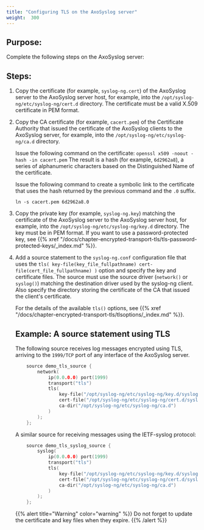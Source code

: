 ```yaml
---
title: "Configuring TLS on the AxoSyslog server"
weight:  300
---
```

<!-- DISCLAIMER: This file is based on the syslog-ng Open Source Edition documentation https://github.com/balabit/syslog-ng-ose-guides/commit/2f4a52ee61d1ea9ad27cb4f3168b95408fddfdf2 and is used under the terms of The syslog-ng Open Source Edition Documentation License. The file has been modified by Axoflow. -->


## Purpose:

Complete the following steps on the AxoSyslog server:



## Steps:

1.  Copy the certificate (for example, `syslog-ng.cert`) of the AxoSyslog server to the AxoSyslog server host, for example, into the `/opt/syslog-ng/etc/syslog-ng/cert.d` directory. The certificate must be a valid X.509 certificate in PEM format.

2.  Copy the CA certificate (for example, `cacert.pem`) of the Certificate Authority that issued the certificate of the AxoSyslog clients to the AxoSyslog server, for example, into the `/opt/syslog-ng/etc/syslog-ng/ca.d` directory.
    
    Issue the following command on the certificate: `openssl x509 -noout -hash -in cacert.pem` The result is a hash (for example, `6d2962a8`), a series of alphanumeric characters based on the Distinguished Name of the certificate.
    
    Issue the following command to create a symbolic link to the certificate that uses the hash returned by the previous command and the `.0` suffix.
    
    `ln -s cacert.pem 6d2962a8.0`

3.  Copy the private key (for example, `syslog-ng.key`) matching the certificate of the AxoSyslog server to the AxoSyslog server host, for example, into the `/opt/syslog-ng/etc/syslog-ng/key.d` directory. The key must be in PEM format. If you want to use a password-protected key, see {{% xref "/docs/chapter-encrypted-transport-tls/tls-password-protected-keys/_index.md" %}}.

4.  Add a source statement to the `syslog-ng.conf` configuration file that uses the `tls( key-file(key_file_fullpathname) cert-file(cert_file_fullpathname) )` option and specify the key and certificate files. The source must use the source driver (`network()` or `syslog()`) matching the destination driver used by the syslog-ng client. Also specify the directory storing the certificate of the CA that issued the client's certificate.
    
    For the details of the available `tls()` options, see {{% xref "/docs/chapter-encrypted-transport-tls/tlsoptions/_index.md" %}}.
    
    
    ## Example: A source statement using TLS
    
    The following source receives log messages encrypted using TLS, arriving to the `1999/TCP` port of any interface of the AxoSyslog server.
    
    ```c
        source demo_tls_source {
            network(
                ip(0.0.0.0) port(1999)
                transport("tls")
                tls(
                    key-file("/opt/syslog-ng/etc/syslog-ng/key.d/syslog-ng.key")
                    cert-file("/opt/syslog-ng/etc/syslog-ng/cert.d/syslog-ng.cert")
                    ca-dir("/opt/syslog-ng/etc/syslog-ng/ca.d")
                )
            );
        };
    ```
    
    A similar source for receiving messages using the IETF-syslog protocol:
    
    ```c
        source demo_tls_syslog_source {
            syslog(
                ip(0.0.0.0) port(1999)
                transport("tls")
                tls(
                    key-file("/opt/syslog-ng/etc/syslog-ng/key.d/syslog-ng.key")
                    cert-file("/opt/syslog-ng/etc/syslog-ng/cert.d/syslog-ng.cert")
                    ca-dir("/opt/syslog-ng/etc/syslog-ng/ca.d")        
                )
            );
        };
    ```
    
    
    {{% alert title="Warning" color="warning" %}}
Do not forget to update the certificate and key files when they expire.
    {{% /alert %}}

